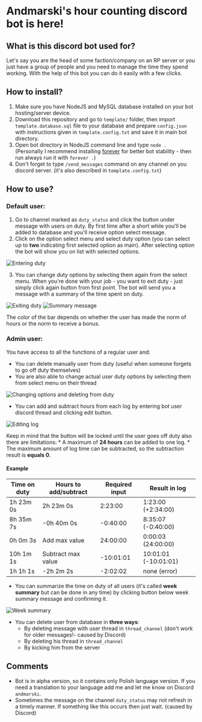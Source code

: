 # Andmarski's hour counting discord bot is here!

## What is this discord bot used for?
Let's say you are the head of some faction/company on an RP server or you just have a group of people and you need to manage the time they spend working. With the help of this bot you can do it easily with a few clicks.

## How to install?
1. Make sure you have NodeJS and MySQL database installed on your bot hosting/server device.
2. Download this repository and go to `template/` folder, then import `template.database.sql` file to your database and prepare `config.json` with instructions given in `template.config.txt` and save it in main bot directory.
3. Open bot directory in NodeJS command line and type `node .` (Personally I recommend installing [forever](https://www.npmjs.com/package/forever) for better bot stability - then run always run it with `forever .`)
4. Don't forget to type `/send_messages` command on any channel on you discord server. (it's also described in `template.config.txt`)

## How to use?

### Default user:
1. Go to channel marked as `duty_status` and click the button under message with users on duty. By first time after a short while you'll be added to database and you'll receive option select message.
2. Click on the option select menu and select duty option (you can select up to **two** indicating first selected option as main). After selecting option the bot will show you on list with selected options.

![Entering duty](https://cdn.discordapp.com/attachments/1001079843217219624/1123596290136223744/image.png)

3. You can change duty options by selecting them again from the select menu. When you're done with your job - you want to exit duty - just simply click again button from first point. The bot will send you a message with a summary of the time spent on duty.

![Exiting duty](https://cdn.discordapp.com/attachments/1001079843217219624/1123601686452240435/image.png)
![Summary message](https://cdn.discordapp.com/attachments/1001079843217219624/1123602058185027604/image.png)

The color of the bar depends on whether the user has made the norm of hours or the norm to receive a bonus.

### Admin user:
You have access to all the functions of a regular user and:
* You can delete manually user from duty (useful when someone forgets to go off duty themselves)
* You are also able to change actual user duty options by selecting them from select menu on their thread

![Changing options and deleting from duty](https://cdn.discordapp.com/attachments/1001079843217219624/1123608070044516362/image.png)

* You can add and subtract hours from each log by entering bot user discord thread and clicking edit button.

![Editing log](https://cdn.discordapp.com/attachments/1001079843217219624/1123610490103418970/image.png)

Keep in mind that the button will be locked until the user goes off duty also there are limitations:
    * A maximum of **24 hours** can be added to one log.
    * The maximum amount of log time can be subtracted, so the subtraction result is **equals 0**.
    
#### Example       
| Time on duty | Hours to add/subtract  | Required input | Result in log        |
|--------------|------------------------|----------------|----------------------|
| 1h 23m 0s    | 2h 23m 0s              | 2:23:00        | 1:23:00 (+2:34:00)   |
| 8h 35m 7s    | -0h 40m 0s             | -0:40:00       | 8:35:07 (-0:40:00)   |
| 0h 0m 3s     | Add max value          | 24:00:00       | 0:00:03 (24:00:00)   |
| 10h 1m 1s    | Subtract max value     | -10:01:01      | 10:01:01 (-10:01:01) |
| 1h 1h 1s     | -2h 2m 2s              | -2:02:02       | none (error)         |
        
* You can summarize the time on duty of all users (it's called **week summary** but can be done in any time) by clicking button below week summary message and confirming it.

![Week summary](https://cdn.discordapp.com/attachments/757372887425613894/1123618699073552414/image.png)

* You can delete user from database in **three ways**:
    * By deleting message with user thread in `thread_channel` (don't work for older messages!- caused by Discord)
    * By deleting his thread in `thread_channel`
    * By kicking him from the server

## Comments
* Bot is in alpha version, so it contains only Polish language version. If you need a translation to your language add me and let me know on Discord `andmarski`.
* Sometimes the message on the channel `duty_status` may not refresh in a timely manner. If something like this occurs then just wait. (caused by Discord)